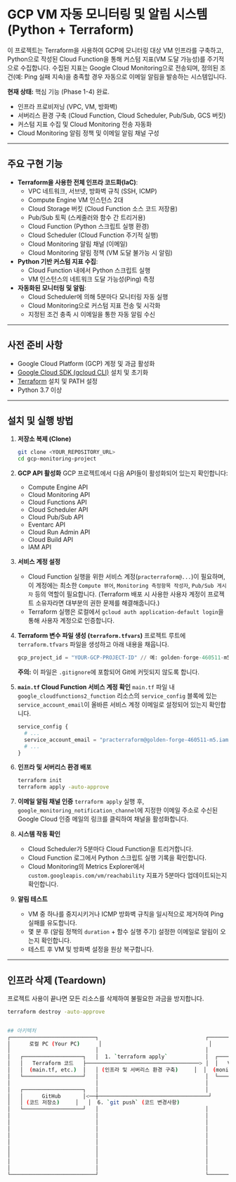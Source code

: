 # GCP VM 자동 모니터링 및 알림 시스템 (Python + Terraform)

이 프로젝트는 Terraform을 사용하여 GCP에 모니터링 대상 VM 인프라를 구축하고, Python으로 작성된 Cloud Function을 통해 커스텀 지표(VM 도달 가능성)를 주기적으로 수집합니다. 수집된 지표는 Google Cloud Monitoring으로 전송되며, 정의된 조건(예: Ping 실패 지속)을 충족할 경우 자동으로 이메일 알림을 발송하는 시스템입니다.

**현재 상태:** 핵심 기능 (Phase 1-4) 완료.
* 인프라 프로비저닝 (VPC, VM, 방화벽)
* 서버리스 환경 구축 (Cloud Function, Cloud Scheduler, Pub/Sub, GCS 버킷)
* 커스텀 지표 수집 및 Cloud Monitoring 전송 자동화
* Cloud Monitoring 알림 정책 및 이메일 알림 채널 구성

---

## 주요 구현 기능

* **Terraform을 사용한 전체 인프라 코드화(IaC)**:
    * VPC 네트워크, 서브넷, 방화벽 규칙 (SSH, ICMP)
    * Compute Engine VM 인스턴스 2대
    * Cloud Storage 버킷 (Cloud Function 소스 코드 저장용)
    * Pub/Sub 토픽 (스케줄러와 함수 간 트리거용)
    * Cloud Function (Python 스크립트 실행 환경)
    * Cloud Scheduler (Cloud Function 주기적 실행)
    * Cloud Monitoring 알림 채널 (이메일)
    * Cloud Monitoring 알림 정책 (VM 도달 불가능 시 알림)
* **Python 기반 커스텀 지표 수집**:
    * Cloud Function 내에서 Python 스크립트 실행
    * VM 인스턴스의 네트워크 도달 가능성(Ping) 측정
* **자동화된 모니터링 및 알림**:
    * Cloud Scheduler에 의해 5분마다 모니터링 자동 실행
    * Cloud Monitoring으로 커스텀 지표 전송 및 시각화
    * 지정된 조건 충족 시 이메일을 통한 자동 알림 수신

---

## 사전 준비 사항

* Google Cloud Platform (GCP) 계정 및 과금 활성화
* [Google Cloud SDK (gcloud CLI)](https://cloud.google.com/sdk/docs/install) 설치 및 초기화
* [Terraform](https://developer.hashicorp.com/terraform/downloads) 설치 및 PATH 설정
* Python 3.7 이상

---

## 설치 및 실행 방법

1.  **저장소 복제 (Clone)**
    ```bash
    git clone <YOUR_REPOSITORY_URL>
    cd gcp-monitoring-project
    ```

2.  **GCP API 활성화**
    GCP 프로젝트에서 다음 API들이 활성화되어 있는지 확인합니다:
    - Compute Engine API
    - Cloud Monitoring API
    - Cloud Functions API
    - Cloud Scheduler API
    - Cloud Pub/Sub API
    - Eventarc API
    - Cloud Run Admin API
    - Cloud Build API
    - IAM API

3.  **서비스 계정 설정**
    * Cloud Function 실행을 위한 서비스 계정(`practerraform@...`)이 필요하며, 이 계정에는 최소한 `Compute 뷰어`, `Monitoring 측정항목 작성자`, `Pub/Sub 게시자` 등의 역할이 필요합니다. (Terraform 배포 시 사용한 사용자 계정이 프로젝트 소유자라면 대부분의 권한 문제를 해결해줍니다.)
    * Terraform 실행은 로컬에서 `gcloud auth application-default login`을 통해 사용자 계정으로 인증합니다.

4.  **Terraform 변수 파일 생성 (`terraform.tfvars`)**
    프로젝트 루트에 `terraform.tfvars` 파일을 생성하고 아래 내용을 채웁니다.
    ```terraform
    gcp_project_id = "YOUR-GCP-PROJECT-ID" // 예: golden-forge-460511-m5
    ```
    **주의:** 이 파일은 `.gitignore`에 포함되어 Git에 커밋되지 않도록 합니다.

5.  **`main.tf` Cloud Function 서비스 계정 확인**
    `main.tf` 파일 내 `google_cloudfunctions2_function` 리소스의 `service_config` 블록에 있는 `service_account_email`이 올바른 서비스 계정 이메일로 설정되어 있는지 확인합니다.
    ```terraform
    service_config {
      # ...
      service_account_email = "practerraform@golden-forge-460511-m5.iam.gserviceaccount.com" // Cloud Function 실행용 서비스 계정
      # ...
    }
    ```

6.  **인프라 및 서버리스 환경 배포**
    ```bash
    terraform init
    terraform apply -auto-approve
    ```

7.  **이메일 알림 채널 인증**
    `terraform apply` 실행 후, `google_monitoring_notification_channel`에 지정한 이메일 주소로 수신된 Google Cloud 인증 메일의 링크를 클릭하여 채널을 활성화합니다.

8.  **시스템 작동 확인**
    * Cloud Scheduler가 5분마다 Cloud Function을 트리거합니다.
    * Cloud Function 로그에서 Python 스크립트 실행 기록을 확인합니다.
    * Cloud Monitoring의 Metrics Explorer에서 `custom.googleapis.com/vm/reachability` 지표가 5분마다 업데이트되는지 확인합니다.

9.  **알림 테스트**
    * VM 중 하나를 중지시키거나 ICMP 방화벽 규칙을 일시적으로 제거하여 Ping 실패를 유도합니다.
    * 몇 분 후 (알림 정책의 `duration` + 함수 실행 주기) 설정한 이메일로 알림이 오는지 확인합니다.
    * 테스트 후 VM 및 방화벽 설정을 원상 복구합니다.

---

## 인프라 삭제 (Teardown)

프로젝트 사용이 끝나면 모든 리소스를 삭제하여 불필요한 과금을 방지합니다.
```bash
terraform destroy -auto-approve


## 아키텍처
┌───────────────────────────┐                                  ┌────────────────────────────────────────────────────────────────────────┐
│      로컬 PC (Your PC)      │                                  │                            Google Cloud Platform (GCP)               │
│                           │                                  │                                                                        │
│   ┌───────────────────┐   │  1. `terraform apply`            │  ┌──────────────────┐     ┌──────────────────┐    ┌────────────────────┐
│   │   Terraform 코드   ├────────────────────────────────────> │  │   VM Instance x2 │<───┤   Cloud Function   │<──┤   Cloud Scheduler │ 
│   │  (main.tf, etc.)  │   │ (인프라 및 서버리스 환경 구축)     │  │  (monitoring-vpc)│     │  (Python 코드 실행)│   │  (매 5분마다 트리거)│ 
│   └───────────────────┘   │                                  │  └─────────┬────────┘     └─────────┬────────┘    └──────────┬────────┘ 
│                           │                                  │            │ 3. Ping 테스트        │ 4. 커스텀 지표  │ 2. Pub/Sub 호출 │ 
│   ┌───────────────────┐   │                                  │            │                     │    전송         │                 │ 
│   │      GitHub       │<──┼───────────────────────────────────┘            │                     ▼                 ▼                 
│   │ (코드 저장소)     │   │  6. `git push` (코드 변경사항)                 │               ┌──────────────────┐  ┌──────────────────┐  
│   └───────────────────┘   │                                  │               │            Cloud Monitoring  │  │   Pub/Sub Topic  
│                           │                                  │               └─────────────────────> │  (Metrics Explorer │  └───────┬────────┘  │  │
│                           │                                  │                               │   & Alerting)    │          │          │  │
│                           │                                  │                               └─────────┬────────┘          │          │  │
│                           │                                  │                                         │ 5. 알림 조건    │          │          │  │
│                           │                                  │                                         │    충족 시      │          │          │  │
│                           │                                  │                                         ▼                 │          │          │  │
│                           │                                  │                               ┌──────────────────┐          │          │  │
│                           │                                  │                               │  알림 채널 (Email)├<─────────┘          │  │
│                           │                                  │                               └──────────────────┘                        │  │
└───────────────────────────┘                                  └────────────────────────────────────────────────────────────────────────┘

